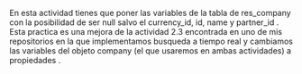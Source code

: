 En esta actividad tienes que poner las variables de la tabla de res_company con la posibilidad de ser null salvo el currency_id, id, name y partner_id .
Esta practica es una mejora de la actividad 2.3 encontrada en uno de mis repositorios en la que implementamos busqueda a tiempo real y cambiamos las variables del objeto company (el que usaremos en ambas actividades) a propiedades .

